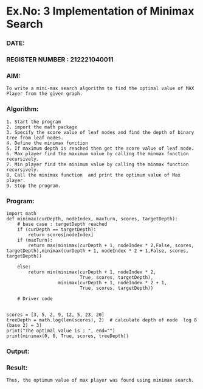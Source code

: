 # Ex.No: 3  Implementation of Minimax Search
### DATE:                                                                            
### REGISTER NUMBER : 212221040011
### AIM: 
    To write a mini-max search algorithm to find the optimal value of MAX Player from the given graph.
### Algorithm:
    1. Start the program
    2. import the math package
    3. Specify the score value of leaf nodes and find the depth of binary tree from leaf nodes.
    4. Define the minimax function
    5. If maximum depth is reached then get the score value of leaf node.
    6. Max player find the maximum value by calling the minmax function recursively.
    7. Min player find the minimum value by calling the minmax function recursively.
    8. Call the minimax function  and print the optimum value of Max player.
    9. Stop the program. 

### Program:

    import math
    def minimax(curDepth, nodeIndex, maxTurn, scores, targetDepth):
        # base case : targetDepth reached
        if (curDepth == targetDepth):
            return scores[nodeIndex]
        if (maxTurn):
            return max(minimax(curDepth + 1, nodeIndex * 2,False, scores, targetDepth),minimax(curDepth + 1, nodeIndex * 2 + 1,False, scores, targetDepth))
    
        else:
            return min(minimax(curDepth + 1, nodeIndex * 2,
                               True, scores, targetDepth),
                       minimax(curDepth + 1, nodeIndex * 2 + 1,
                               True, scores, targetDepth))
    
        # Driver code
    
    
    scores = [3, 5, 2, 9, 12, 5, 23, 20]
    treeDepth = math.log(len(scores), 2)  # calculate depth of node  log 8 (base 2) = 3)
    print("The optimal value is : ", end="")
    print(minimax(0, 0, True, scores, treeDepth))

### Output:



### Result:
    Thus, the optimum value of max player was found using minimax search.
